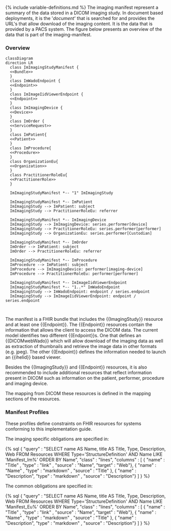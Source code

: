 {% include variable-definitions.md %}
The imaging manifest represent a summary of the data stored in a DICOM imaging study. In document based deployments, it is the '*document*' that is searched for and provides the URL's that allow download of the imaging content. It is the data that is provided by a PACS system. The figure below presents an overview of the data that is part of the imaging-manifest.

### Overview

```mermaid
classDiagram
direction LR
  class ImImagingStudyManifest {
  <<Bundle>>
  }
  class ImWadoEndpoint {
  <<Endpoint>>
  }
  class ImImageIidViewerEndpoint {
  <<Endpoint>>
  }
  class ImImagingDevice {
  <<Device>>
  }
  class ImOrder {
  <<ServiceRequest>>
  }
  class ImPatient{
  <<Patient>>
  }
  class ImProcedure{
  <<Procedure>>
  }
  class OrganizationEu{
  <<Organization>>
  }
  class PractitionerRoleEu{
  <<PractitionerRole>>
  }
  
  ImImagingStudyManifest *-- "1" ImImagingStudy
  
  ImImagingStudyManifest *-- ImPatient
  ImImagingStudy --> ImPatient: subject
  ImImagingStudy --> PractitionerRoleEu: referrer

  ImImagingStudyManifest *-- ImImagingDevice
  ImImagingStudy --> ImImagingDevice: series.performer[device]
  ImImagingStudy --> PractitionerRoleEu: series.performer[performer]
  ImImagingStudy --> OrganizationEu: series.performer[Custodian]
  
  ImImagingStudyManifest *-- ImOrder
  ImOrder --> ImPatient: subject
  ImOrder --> PractitionerRoleEu: referrer

  ImImagingStudyManifest *-- ImProcedure
  ImProcedure --> ImPatient: subject
  ImProcedure --> ImImagingDevice: performer[imaging-device]
  ImProcedure --> PractitionerRoleEu: performer[performer]

  ImImagingStudyManifest *-- ImImageIidViewerEndpoint
  ImImagingStudyManifest *-- "1..*" ImWadoEndpoint
  ImImagingStudy --> ImWadoEndpoint: endpoint / series.endpoint
  ImImagingStudy --> ImImageIidViewerEndpoint: endpoint / series.endpoint

  
```

The manifest is a FHIR bundle that includes the {{ImagingStudy}} resource and at least one {{Endpoint}}. The {{Endpoint}} resources contain the information that allows the client to access the DICOM data. The current model identifies two different {{Endpoint}}s. One that defines an {{DICOMwebWado}} which will allow download of the imaging data as well as extraction of thumbnails and retrieve the image data in other formats (e.g. jpeg). The other {{Endpoint}} defines the information needed to launch an {{iheIid}} based viewer.

Besides the {{ImagingStudy}} and {{Endpoint}} resources, it is also recommended to include additional resources that reflect information present in DICOM such as information on the patient, performer, procedure and imaging device.

The mapping from DICOM these resources is defined in the mapping sections of the resources.

### Manifest Profiles

These profiles define constraints on FHIR resources for systems conforming to this implementation guide.

The imaging specific obligations are specified in:

{% sql {
  "query" : "SELECT name AS Name, title AS Title, Type, Description, Web FROM Resources WHERE Type='StructureDefinition' AND Name LIKE 'Manifest_Im%' ORDER BY Name",
  "class" : "lines",
  "columns" : [
    { "name" : "Title"      , "type" : "link"     , "source" : "Name", "target" : "Web"},
    { "name" : "Name"       , "type" : "markdown" , "source" : "Title" },
    { "name" : "Description", "type" : "markdown" , "source" : "Description"}
  ]
} %}

The common obligations are specified in:

{% sql {
  "query" : "SELECT name AS Name, title AS Title, Type, Description, Web FROM Resources WHERE Type='StructureDefinition' AND Name LIKE 'Manifest_Eu%' ORDER BY Name",
  "class" : "lines",
  "columns" : [
    { "name" : "Title"      , "type" : "link"     , "source" : "Name", "target" : "Web"},
    { "name" : "Name"       , "type" : "markdown" , "source" : "Title" },
    { "name" : "Description", "type" : "markdown" , "source" : "Description"}
  ]
} %}
